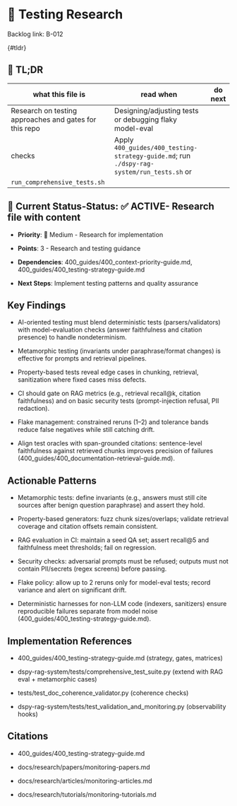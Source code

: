 <!-- CONTEXT_REFERENCE: 400_guides/400_context-priority-guide.md -->
<!-- MODULE_REFERENCE: 400_guides/400_testing-strategy-guide.md -->
<!-- MEMORY_CONTEXT: MEDIUM - Testing research and quality assurance patterns -->

# 🧪 Testing Research

Backlog link: B-012

<!-- ANCHOR: tldr -->
{#tldr}

## 🔎 TL;DR

| what this file is | read when | do next |
|---|---|---|
| Research on testing approaches and gates for this repo | Designing/adjusting tests or debugging flaky model-eval
checks | Apply `400_guides/400_testing-strategy-guide.md`; run `./dspy-rag-system/run_tests.sh` or
`run_comprehensive_tests.sh` |

## 🎯 **Current Status**-**Status**: ✅ **ACTIVE**- Research file with content

- **Priority**: 🔧 Medium - Research for implementation

- **Points**: 3 - Research and testing guidance

- **Dependencies**: 400_guides/400_context-priority-guide.md, 400_guides/400_testing-strategy-guide.md

- **Next Steps**: Implement testing patterns and quality assurance

<!-- ANCHOR: key-findings -->

## Key Findings

- AI-oriented testing must blend deterministic tests (parsers/validators) with model-evaluation checks (answer
faithfulness and citation presence) to handle nondeterminism.

- Metamorphic testing (invariants under paraphrase/format changes) is effective for prompts and retrieval pipelines.

- Property-based tests reveal edge cases in chunking, retrieval, sanitization where fixed cases miss defects.

- CI should gate on RAG metrics (e.g., retrieval recall@k, citation faithfulness) and on basic security tests
(prompt-injection refusal, PII redaction).

- Flake management: constrained reruns (1–2) and tolerance bands reduce false negatives while still catching drift.
- Align test oracles with span-grounded citations: sentence-level faithfulness against retrieved chunks improves
precision of failures (400_guides/400_documentation-retrieval-guide.md).

<!-- ANCHOR: actionable-patterns -->

## Actionable Patterns

- Metamorphic tests: define invariants (e.g., answers must still cite sources after benign question paraphrase) and
assert they hold.

- Property-based generators: fuzz chunk sizes/overlaps; validate retrieval coverage and citation offsets remain
consistent.

- RAG evaluation in CI: maintain a seed QA set; assert recall@5 and faithfulness meet thresholds; fail on regression.

- Security checks: adversarial prompts must be refused; outputs must not contain PII/secrets (regex screens) before
passing.

- Flake policy: allow up to 2 reruns only for model-eval tests; record variance and alert on significant drift.
- Deterministic harnesses for non-LLM code (indexers, sanitizers) ensure reproducible failures separate from model noise
(400_guides/400_testing-strategy-guide.md).

<!-- ANCHOR: implementation-refs -->

## Implementation References

- 400_guides/400_testing-strategy-guide.md (strategy, gates, matrices)

- dspy-rag-system/tests/comprehensive_test_suite.py (extend with RAG eval + metamorphic cases)

- tests/test_doc_coherence_validator.py (coherence checks)

- dspy-rag-system/tests/test_validation_and_monitoring.py (observability hooks)

<!-- ANCHOR: citations -->

## Citations

- 400_guides/400_testing-strategy-guide.md

- docs/research/papers/monitoring-papers.md

- docs/research/articles/monitoring-articles.md

- docs/research/tutorials/monitoring-tutorials.md
